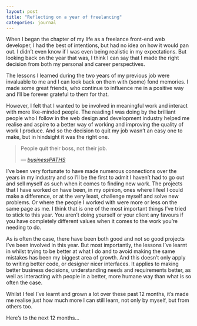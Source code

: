 ```yaml
---
layout: post
title: "Reflecting on a year of freelancing"
categories: journal
---
```


When I began the chapter of my life as a freelance front-end web developer, I had the best of intentions, but had no idea on how it would pan out. I didn’t even know if I was even being realistic in my expectations. But looking back on the year that was, I think I can say that I made the right decision from both my personal and career perspectives.

The lessons I learned during the two years of my previous job were invaluable to me and I can look back on them with (some)
fond memories. I made some great friends, who continue to influence me in a positive way and I’ll be forever grateful to
them for that.

However, I felt that I wanted to be involved in meaningful work and interact with more like-minded people. The reading I
was doing by the brilliant people who I follow in the web design and development industry helped me realise and aspire to
a better way of working and improving the quality of work I produce. And so the decision to quit my job wasn’t an easy one
to make, but in hindsight it was the right one.

<blockquote>
    <p>People quit their boss, not their job.</p>
    <cite>— <a href="http://businesspaths.net/Articles/12/people-quit-their-boss-not-their-job">businessPATHS</a></cite>
</blockquote>

I’ve been very fortunate to have made numerous connections over the years in my industry and so I’ll be the first to admit
I haven’t had to go out and sell myself as such when it comes to finding new work. The projects that I have worked on have
been, in my opinion, ones where I feel I could make a difference, or at the very least, challenge myself and solve new problems.
Or where the people I worked with were more or less on the same page as me. I think that is one of the most important things
I’ve tried to stick to this year. You aren’t doing yourself or your client any favours if you have completely different
values when it comes to the work you’re needing to do.

As is often the case, there have been both good and not so good projects I’ve been involved in this year. But most importantly,
the lessons I’ve learnt in whilst trying to be better at what I do and to avoid making the same mistakes has been my biggest
area of growth. And this doesn’t only apply to writing better code, or designer nicer interfaces. It applies to making better
business decisions, understanding needs and requirements better, as well as interacting with people in a better, more humane
way than what is so often the case.

Whilst I feel I’ve learnt and grown a lot over these past 12 months, it’s made me realise just how much more I can still
learn, not only by myself, but from others too.

Here’s to the next 12 months…
